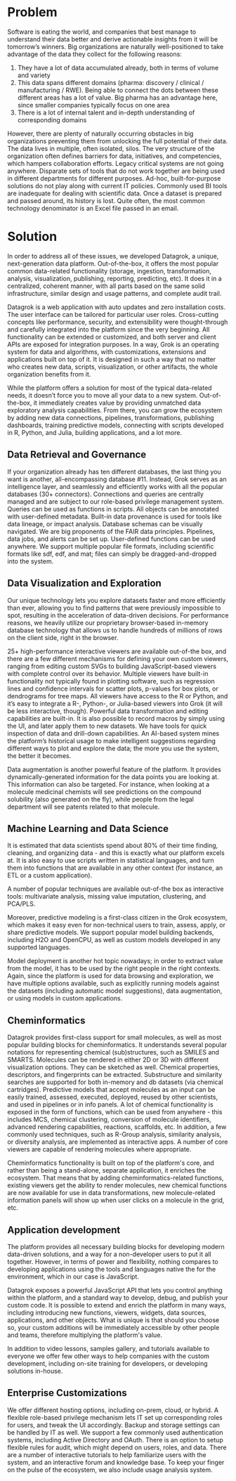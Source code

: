 <!-- TITLE: Enterprise -->
<!-- SUBTITLE: -->

# Problem

Software is eating the world, and companies that best manage to understand their data better 
and derive actionable insights from it will be tomorrow’s winners. Big organizations are 
naturally well-positioned to take advantage of the data they collect for the following reasons:

1. They have a lot of data accumulated already, both in terms of volume and variety
2. This data spans different domains (pharma: discovery / clinical / manufacturing / RWE). 
   Being able to connect the dots between these different areas has a lot of value. Big 
   pharma has an advantage here, since smaller companies typically focus on one area
3. There is a lot of internal talent and in-depth understanding of corresponding domains

However, there are plenty of naturally occurring obstacles in big organizations preventing 
them from unlocking the full potential of their data. The data lives in multiple, often isolated, 
silos. The very structure of the organization often defines barriers for data, initiatives, 
and competencies, which hampers collaboration efforts. Legacy critical systems are not going 
anywhere. Disparate sets of tools that do not work together are being used in different 
departments for different purposes. Ad-hoc, built-for-purpose solutions do not play along 
with current IT policies. Commonly used BI tools are inadequate for dealing with scientific data. 
Once a dataset is prepared and passed around, its history is lost. Quite often, the most common 
technology denominator is an Excel file passed in an email.

# Solution

In order to address all of these issues, we developed Datagrok, a unique, next-generation data 
platform. Out-of-the-box, it offers the most popular common data-related functionality (storage, ingestion, 
transformation, analysis, visualization, publishing, reporting, predicting, etc). It does it in 
a centralized, coherent manner, with all parts based on the same solid infrastructure, 
similar design and usage patterns, and complete audit trail. 

Datagrok is a web application with auto updates and zero installation costs. The user interface 
can be tailored for particular user roles. 
Cross-cutting concepts like performance, security, and extensibility were thought-through
and carefully integrated into the platform since the very beginning. 
All functionality can be extended or customized, and both server and client 
APIs are exposed for integration purposes. In a way, Grok is an operating system for data 
and algorithms, with customizations, extensions and applications built on top of it. It is 
designed in such a way that no matter who creates new data, scripts, visualization, or other 
artifacts, the whole organization benefits from it.

While the platform offers a solution for most of the typical data-related needs, it doesn’t force you 
to move all your data to a new system. Out-of-the-box, it immediately creates value by providing unmatched data 
exploratory analysis capabilities. From there, you can grow the ecosystem by adding new data 
connections, pipelines, transformations, publishing dashboards, training predictive models, 
connecting with scripts developed in R, Python, and Julia, building applications, and a lot more. 

## Data Retrieval and Governance

If your organization already has ten different databases, the last thing you want is another, 
all-encompassing database #11. Instead, Grok serves as an intelligence layer, and seamlessly 
and efficiently works with all the popular databases (30+ connectors). Connections and queries are 
centrally managed and are subject to our role-based privilege management system. Queries can be 
used as functions in scripts. All objects can be annotated with user-defined metadata. Built-in 
data provenance is used for tools like data lineage, or impact analysis. Database schemas can 
be visually navigated. We are big proponents of the FAIR data principles. Pipelines, data jobs, 
and alerts can be set up. User-defined functions can be used anywhere. We support multiple 
popular file formats, including scientific formats like sdf, edf, and mat; files can simply be 
dragged-and-dropped into the system.

## Data Visualization and Exploration

Our unique technology lets you explore datasets faster and more efficiently than ever, allowing
you to find patterns that were previously impossible to spot, resulting in the acceleration of 
data-driven decisions. For performance reasons, we heavily utilize our proprietary browser-based 
in-memory database technology that allows us to handle hundreds of millions of rows on the
client side, right in the browser.
 
25+ high-performance interactive viewers are available out-of-the box, and there are a few different 
mechanisms for defining your own custom viewers, ranging from editing custom SVGs to building 
JavaScript-based viewers with complete control over its behavior. Multiple viewers have built-in 
functionality not typically found in plotting software, such as regression lines and confidence 
intervals for scatter plots, p-values for box plots, or dendrograms for tree maps. All viewers 
have access to the R or Python, and it’s easy to integrate a R-, Python-, or Julia-based viewers 
into Grok (it will be less interactive, though). Powerful data transformation and editing 
capabilities are built-in. It is also possible to record macros by simply using the UI, and 
later apply them to new datasets. We have tools for quick inspection of data and drill-down 
capabilities. An AI-based system mines the platform’s historical usage to make intelligent 
suggestions regarding different ways to plot and explore the data; the more you use the system, 
the better it becomes.

Data augmentation is another powerful feature of the platform. It provides dynamically-generated
information for the data points you are looking at. This information can also be targeted. 
For instance, when looking at a molecule medicinal chemists will see predictions on the 
compound solubility (also generated on the fly), while people from the legal department will 
see patents related to that molecule. 
 
## Machine Learning and Data Science

It is estimated that data scientists spend about 80% of their time finding, cleaning, and 
organizing data - and this is exactly what our platform excels at. It is also easy to use scripts 
written in statistical languages, and turn them into functions that are available in any other
context (for instance, an ETL or a custom application).

A number of popular techniques are available out-of-the box as interactive tools: multivariate 
analysis, missing value imputation, clustering, and PCA/PLS.

Moreover, predictive modeling is a first-class citizen in the Grok ecosystem, which makes it easy 
even for non-technical users to train, assess, apply, or share predictive models. We support 
popular model building backends, including H2O and OpenCPU, as well as custom models developed in any 
supported languages.

Model deployment is another hot topic nowadays; in order to extract value from the model, it has 
to be used by the right people in the right contexts. Again, since the platform is used for data 
browsing and exploration, we have multiple options available, such as explicitly running models 
against the datasets (including automatic model suggestions), data augmentation, or using models 
in custom applications.

## Cheminformatics

Datagrok provides first-class support for small molecules, as well as most popular building 
blocks for cheminformatics. It understands several popular notations for representing chemical 
(sub)structures, such as SMILES and SMARTS. Molecules can be rendered in either 2D or 3D with 
different visualization options. They can be sketched as well. Chemical properties, descriptors, 
and fingerprints can be extracted. Substructure and similarity searches are supported for both 
in-memory and db datasets (via chemical cartridges). Predictive models that accept molecules 
as an input can be easily trained, assessed, executed, deployed, reused by other scientists, 
and used in pipelines or in info panels. A lot of chemical functionality is exposed in the 
form of functions, which can be used from anywhere - this includes MCS, chemical clustering, 
conversion of molecule identifiers, advanced rendering capabilities, reactions, scaffolds, etc. 
In addition, a few commonly used techniques, such as R-Group analysis, similarity analysis, or diversity 
analysis, are implemented as interactive apps. A number of core viewers are capable of 
rendering molecules where appropriate.

Cheminformatics functionality is built on top of the platform's core, and rather than being a 
stand-alone, separate application, it enriches the ecosystem. That means that by adding
cheminformatics-related functions, existing viewers get the ability to render molecules, 
new chemical functions are now available for use in data transformations, 
new molecule-related information panels will show up when user clicks on a 
molecule in the grid, etc.

## Application development

The platform provides all necessary building blocks for developing modern data-driven
solutions, and a way for a non-developer users to put it all together. However, in terms
of power and flexibility, nothing compares to developing applications using the tools 
and languages native the for the environment, which in our case is JavaScript.

Datagrok exposes a powerful JavaScript API that lets you control anything within the platform, and
a standard way to develop, debug, and publish your custom code. It is possible to
extend and enrich the platform in many ways, including introducing new functions, viewers, 
widgets, data sources, applications, and other objects. What is unique is that should you choose so,
your custom additions will be immediately accessible by other people and teams, therefore
multiplying the platform's value.

In addition to video lessons, samples gallery, and tutorials available to everyone 
we offer few other ways to help companies with the custom development, including 
on-site training for developers, or developing solutions in-house.  

## Enterprise Customizations

We offer different hosting options, including on-prem, cloud, or hybrid. A flexible role-based 
privilege mechanism lets IT set up corresponding roles for users, and tweak the UI accordingly. 
Backup and storage settings can be handled by IT as well. We support a few commonly used 
authentication systems, including Active Directory and OAuth. There is an option to setup 
flexible rules for audit, which might depend on users, roles, and data. There are a number of 
interactive tutorials to help familiarize users with the system, and an interactive forum 
and knowledge base. To keep your finger on the pulse of the ecosystem, we also include usage 
analysis system.
